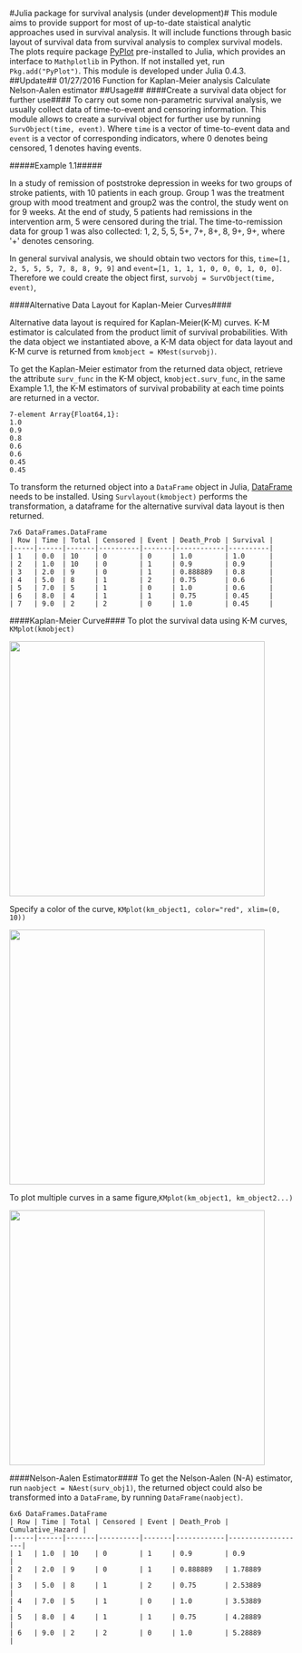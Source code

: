 #Julia package for survival analysis (under development)#
This module aims to provide support for most of up-to-date staistical analytic approaches used in survival analysis. It will include functions through basic layout of survival data from survival analysis to complex survival models. The plots require package [PyPlot](https://github.com/stevengj/PyPlot.jl) pre-installed to Julia, which provides an interface to `Mathplotlib` in Python. If not installed yet, run `Pkg.add("PyPlot")`. This module is developed under Julia 0.4.3.
##Update##
01/27/2016 Function for Kaplan-Meier analysis
           Calculate Nelson-Aalen estimator
##Usage##
####Create a survival data object for further use####
To carry out some non-parametric survival analysis, we usually collect data of time-to-event and censoring information. This module allows to create a survival object for further use by running `SurvObject(time, event)`. Where `time` is a vector of time-to-event data and `event` is a vector of corresponding indicators, where 0 denotes being censored, 1 denotes having events. 

#####Example 1.1#####

In a study of remission of poststroke depression in weeks for two groups of stroke patients, with 10 patients in each group. Group 1 was the treatment group with mood treatment and group2 was the control, the study went on for 9 weeks. At the end of study, 5 patients had remissions in the intervention arm, 5 were censored during the trial. The time-to-remission data for group 1 was also collected: 1, 2, 5, 5, 5+, 7+, 8+, 8, 9+, 9+, where '+' denotes censoring. 

In general survival analysis, we should obtain two vectors for this, `time=[1, 2, 5, 5, 5, 7, 8, 8, 9, 9]` and `event=[1, 1, 1, 1, 0, 0, 0, 1, 0, 0]`. Therefore we could create the object first, `survobj = SurvObject(time, event)`,

####Alternative Data Layout for Kaplan-Meier Curves####

Alternative data layout is required for Kaplan-Meier(K-M) curves. K-M estimator is calculated from the product limit of survival probabilities. With the data object we instantiated above, a K-M data object for data layout and K-M curve is returned from `kmobject = KMest(survobj)`.

To get the Kaplan-Meier estimator from the returned data object, retrieve the attribute `surv_func` in the K-M object, `kmobject.surv_func`, in the same Example 1.1, the K-M estimators of survival probability at each time points are returned in a vector.

 ```
 7-element Array{Float64,1}:
 1.0 
 0.9 
 0.8 
 0.6 
 0.6 
 0.45
 0.45
 ```
To transform the returned object into a `DataFrame` object in Julia,  [DataFrame](https://github.com/JuliaStats/DataFrames.jl) needs to be installed. Using `Survlayout(kmobject)` performs the transformation, a dataframe for the alternative survival data layout is then returned.

```
7x6 DataFrames.DataFrame
| Row | Time | Total | Censored | Event | Death_Prob | Survival |
|-----|------|-------|----------|-------|------------|----------|
| 1   | 0.0  | 10    | 0        | 0     | 1.0        | 1.0      |
| 2   | 1.0  | 10    | 0        | 1     | 0.9        | 0.9      |
| 3   | 2.0  | 9     | 0        | 1     | 0.888889   | 0.8      |
| 4   | 5.0  | 8     | 1        | 2     | 0.75       | 0.6      |
| 5   | 7.0  | 5     | 1        | 0     | 1.0        | 0.6      |
| 6   | 8.0  | 4     | 1        | 1     | 0.75       | 0.45     |
| 7   | 9.0  | 2     | 2        | 0     | 1.0        | 0.45     |
```

####Kaplan-Meier Curve####
To plot the survival data using K-M curves, `KMplot(kmobject)`

<img src="https://github.com/conta1992/Survival.jl/blob/master/Example/Figures/Figure1.1.png" width="450">

Specify a color of the curve,
`KMplot(km_object1, color="red", xlim=(0, 10))`

<img src="https://github.com/conta1992/Survival.jl/blob/master/Example/Figures/Figure1.2.png" width="450">

To plot multiple curves in a same figure,`KMplot(km_object1, km_object2...)`

<img src="https://github.com/conta1992/Survival.jl/blob/master/Example/Figures/Figure1.3.png" width="450">

####Nelson-Aalen Estimator####
To get the Nelson-Aalen (N-A) estimator, run `naobject = NAest(surv_obj1)`, the returned object could also be transformed into a `DataFrame`, by running `DataFrame(naobject)`.
```
6x6 DataFrames.DataFrame
| Row | Time | Total | Censored | Event | Death_Prob | Cumulative_Hazard |
|-----|------|-------|----------|-------|------------|-------------------|
| 1   | 1.0  | 10    | 0        | 1     | 0.9        | 0.9               |
| 2   | 2.0  | 9     | 0        | 1     | 0.888889   | 1.78889           |
| 3   | 5.0  | 8     | 1        | 2     | 0.75       | 2.53889           |
| 4   | 7.0  | 5     | 1        | 0     | 1.0        | 3.53889           |
| 5   | 8.0  | 4     | 1        | 1     | 0.75       | 4.28889           |
| 6   | 9.0  | 2     | 2        | 0     | 1.0        | 5.28889           |
```
